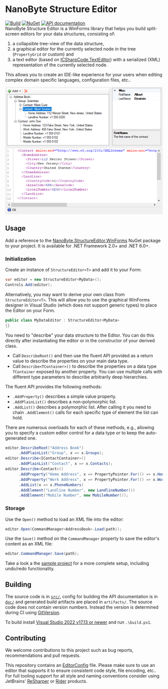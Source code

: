 # NanoByte Structure Editor

[![Build](https://github.com/nano-byte/structure-editor/workflows/Build/badge.svg?branch=master)](https://github.com/nano-byte/structure-editor/actions?query=workflow%3ABuild)
[![NuGet](https://img.shields.io/nuget/v/NanoByte.StructureEditor.WinForms.svg)](https://www.nuget.org/packages/NanoByte.StructureEditor.WinForms/)
[![API documentation](https://img.shields.io/badge/api-docs-orange.svg)](https://structure-editor.nano-byte.net/)  
NanoByte Structure Editor is a WinForms library that helps you build split-screen editors for your data structures, consisting of:

1. a collapsible tree-view of the data structure,
2. a graphical editor for the currently selected node in the tree (`PropertyGrid` or custom) and
3. a text editor (based on [ICSharpCode.TextEditor](https://github.com/nano-byte/ICSharpCode.TextEditor)) with a serialized (XML) representation of the currently selected node.

This allows you to create an IDE-like experience for your users when editing complex domain specific languages, configuration files, etc..

![Screenshot](https://raw.githubusercontent.com/nano-byte/structure-editor/master/doc/screenshot.png)

## Usage

Add a reference to the [NanoByte.StructureEditor.WinForms](https://www.nuget.org/packages/NanoByte.StructureEditor.WinForms/) NuGet package to your project. It is available for .NET Framework 2.0+ and .NET 6.0+.

### Initialization

Create an instance of `StructureEditor<T>` and add it to your Form:
```csharp
var editor = new StructureEditor<MyData>();
Controls.Add(editor);
```

Alternatively, you may want to derive your own class from `StructureEditor<T>`. This will allow you to use the graphical WinForms designer in Visual Studio (which does not support generic types) to place the Editor on your Form.
```csharp
public class MyDataEditor : StructureEditor<MyData>
{}
```

You need to "describe" your data structure to the Editor. You can do this directly after instantiating the editor or in the constructor of your derived class.
- Call `DescribeRoot()` and then use the fluent API provided as a return value to describe the properties on your main data type.
- Call `Describe<TContainer>()` to describe the properties on a data type `TContainer` exposed by another property. You can use multiple calls with different type parameters to describe arbitrarily deep hierarchies.  

The fluent API provides the following methods:
- `.AddProperty()` describes a simple value property.
- `.AddPlainList()` describes a non-polymorphic list.
- `.AddList()` describes a polymorphic list. After calling it you need to chain `.AddElement()` calls for each specific type of element the list can hold.

There are numerous overloads for each of these methods, e.g., allowing you to specify a custom editor control for a data type or to keep the auto-generated one.

```csharp
editor.DescribeRoot("Address Book")
      .AddPlainList("Group", x => x.Groups);
editor.Describe<IContactContainer>()
      .AddPlainList("Contact", x => x.Contacts);
editor.Describe<Contact>()
      .AddProperty("Home Address", x => PropertyPointer.For(() => x.HomeAddress))
      .AddProperty("Work Address", x => PropertyPointer.For(() => x.WorkAddress))
      .AddList(x => x.PhoneNumbers)
      .AddElement("Landline Number", new LandlineNumber())
      .AddElement("Mobile Number", new MobileNumber());
```

### Storage

Use the `Open()` method to load an XML file into the editor:
```csharp
editor.Open(CommandManager<AddressBook>.Load(path));
```

Use the `Save()` method on the `CommandManager` property to save the editor's content as an XML file:
```csharp
editor.CommandManager.Save(path);
```

Take a look a the [sample project](src/Sample) for a more complete setup, including undo/redo functionality.

## Building

The source code is in [`src/`](src/), config for building the API documentation is in [`doc/`](doc/) and generated build artifacts are placed in `artifacts/`. The source code does not contain version numbers. Instead the version is determined during CI using [GitVersion](https://gitversion.net/).

To build install [Visual Studio 2022 v17.13 or newer](https://www.visualstudio.com/downloads/) and run `.\build.ps1`.

## Contributing

We welcome contributions to this project such as bug reports, recommendations and pull requests.

This repository contains an [EditorConfig](http://editorconfig.org/) file. Please make sure to use an editor that supports it to ensure consistent code style, file encoding, etc.. For full tooling support for all style and naming conventions consider using JetBrains' [ReSharper](https://www.jetbrains.com/resharper/) or [Rider](https://www.jetbrains.com/rider/) products.
